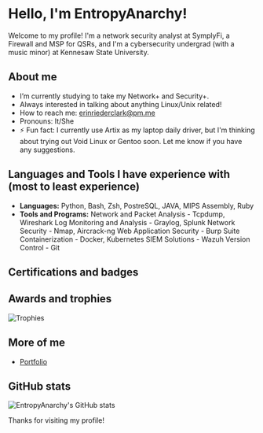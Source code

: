 # Hello, I'm EntropyAnarchy!

Welcome to my profile! I'm a network security analyst at SymplyFi, a Firewall and MSP for QSRs, and I'm a cybersecurity undergrad (with a music minor) at Kennesaw State University.

## About me
- I’m currently studying to take my Network+ and Security+.
- Always interested in talking about anything Linux/Unix related!
- How to reach me: [erinriederclark@pm.me](mailto:erinriederclark@pm.me)
- Pronouns: It/She
- ⚡ Fun fact: I currently use Artix as my laptop daily driver, but I'm thinking about trying out Void Linux or Gentoo soon. Let me know if you have any suggestions.

## Languages and Tools I have experience with (most to least experience)
- **Languages:**
Python, Bash, Zsh, PostreSQL, JAVA, MIPS Assembly, Ruby
- **Tools and Programs:**
Network and Packet Analysis - Tcpdump, Wireshark
Log Monitoring and Analysis - Graylog, Splunk
Network Security - Nmap, Aircrack-ng
Web Application Security - Burp Suite
Containerization - Docker, Kubernetes
SIEM Solutions - Wazuh
Version Control - Git

## Certifications and badges
<!--START_SECTION:badges-->

<!--END_SECTION:badges-->

## Awards and trophies
![Trophies](https://github-profile-trophy.vercel.app/?username=EntropyAnarchy&theme=onedark)

## More of me
- [Portfolio](https://your-portfolio.com)

## GitHub stats
![EntropyAnarchy's GitHub stats](https://github-readme-stats.vercel.app/api?username=EntropyAnarchy&show_icons=true&theme=radical)

Thanks for visiting my profile!
